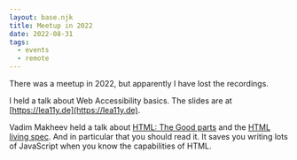 ```yaml
---
layout: base.njk
title: Meetup in 2022
date: 2022-08-31
tags:
  - events
  - remote
---
```

There was a meetup in 2022, but apparently I have lost the recordings.

I held a talk about Web Accessibility basics. The slides are at [https://lea11y.de](https://lea11y.de).

Vadim Makheev held a talk about [HTML: The Good parts](https://github.com/hhtml-de/call-for-proposals/issues/3) and the [HTML living spec](https://html.spec.whatwg.org/multipage/). And in particular that you should read it. It saves you writing lots of JavaScript when you know the capabilities of HTML.
